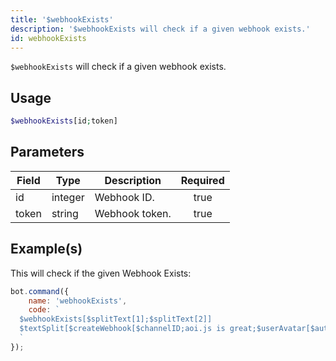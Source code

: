 ```yaml
---
title: '$webhookExists'
description: '$webhookExists will check if a given webhook exists.'
id: webhookExists
---
```


`$webhookExists` will check if a given webhook exists.

## Usage

```php
$webhookExists[id;token]
```

## Parameters

| Field | Type    | Description    | Required |
| ----- | ------- | -------------- |:--------:|
| id    | integer | Webhook ID.    |   true   |
| token | string  | Webhook token. |   true   |

## Example(s)

This will check if the given Webhook Exists:

```javascript
bot.command({
    name: 'webhookExists',
    code: `
  $webhookExists[$splitText[1];$splitText[2]]
  $textSplit[$createWebhook[$channelID;aoi.js is great;$userAvatar[$authorID];Just testing.;, ];, ]
  `
});
```
